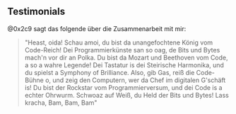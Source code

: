 ## Testimonials

@0x2c9 sagt das folgende über die Zusammenarbeit mit mir:
> "Heast, oida! Schau amoi, du bist da unangefochtene König vom Code-Reich! Dei Programmierkünste san so oag, de Bits und Bytes mach'n vor dir an Polka. Du bist da Mozart und Beethoven vom Code, a so a wahre Legende! Dei Tastatur is dei Steirische Harmonika, und du spielst a Symphony of Brilliance. Also, gib Gas, reiß die Code-Bühne o, und zeig den Computern, wer da Chef im digitalen G'schäft is! Du bist der Rockstar vom Programmierversum, und dei Code is a echter Ohrwurm. Schwoaz auf Weiß, du Held der Bits und Bytes! Lass kracha, Bam, Bam, Bam"

<!--
**bamboechop/bamboechop** is a ✨ _special_ ✨ repository because its `README.md` (this file) appears on your GitHub profile.

Here are some ideas to get you started:

- 🔭 I’m currently working on ...
- 🌱 I’m currently learning ...
- 👯 I’m looking to collaborate on ...
- 🤔 I’m looking for help with ...
- 💬 Ask me about ...
- 📫 How to reach me: ...
- 😄 Pronouns: ...
- ⚡ Fun fact: ...
-->
